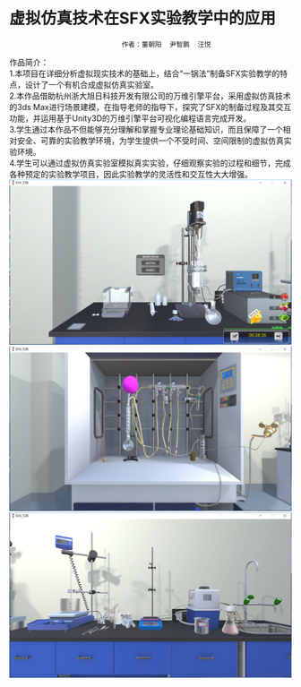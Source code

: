 # 虚拟仿真技术在SFX实验教学中的应用
                                作者：董朝阳  尹智鹏  汪悦
作品简介：<br/>
   1.本项目在详细分析虚拟现实技术的基础上，结合“一锅法”制备SFX实验教学的特点，设计了一个有机合成虚拟仿真实验室。<br/>
   2.本作品借助杭州浙大旭日科技开发有限公司的万维引擎平台，采用虚拟仿真技术的3ds Max进行场景建模，在指导老师的指导下，探究了SFX的制备过程及其交互功能，并运用基于Unity3D的万维引擎平台可视化编程语言完成开发。<br/>
   3.学生通过本作品不但能够充分理解和掌握专业理论基础知识，而且保障了一个相对安全、可靠的实验教学环境，为学生提供一个不受时间、空间限制的虚拟仿真实验环境。<br/>
   4.学生可以通过虚拟仿真实验室模拟真实实验，仔细观察实验的过程和细节，完成各种预定的实验教学项目，因此实验教学的灵活性和交互性大大增强。<br/>
 ![](2.PNG)<br/>
 ![](1.PNG)<br/>
 ![](3.JPG)<br/>
